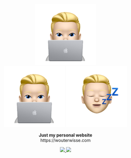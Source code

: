 <div align="center">
   <img width="200" src="images/memoji/memoji-1.png" alt="Logo">
</div>

<div align="center">
   <img width="200" src=".github/assets/memoji-light@2x.png?raw=true#gh-light-mode-only" alt="Memoji">
   <img width="200" src=".github/assets/memoji-dark@2x.png?raw=true#gh-dark-mode-only" alt="Memoji">
</div>


<p align="center">
   <strong>Just my personal website</strong><br>
   https://wouterwisse.com
</p>
<p align="center">
   <a href="https://www.twitter.com/wouterwisse" target="_blank">
      <img src="https://img.shields.io/badge/contact%20-@wouterwisse-blue.svg">
   </a>
   
   <a href="https://themeforest.net/user/pxlsolutions" target="_blank">
      <img src="https://img.shields.io/badge/template by%20-pxlsolutions-green.svg">
   </a>
   
   
</p>
